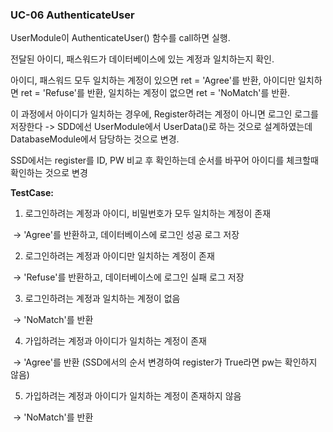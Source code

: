 ### **UC-06 AuthenticateUser**

UserModule이 AuthenticateUser() 함수를 call하면 실행.

전달된 아이디, 패스워드가 데이터베이스에 있는 계정과 일치하는지 확인.

아이디, 패스워드 모두 일치하는 계정이 있으면 ret = 'Agree'를 반환, 아이디만 일치하면 ret = 'Refuse'를 반환, 일치하는 계정이 없으면 ret = 'NoMatch'를 반환.

이 과정에서 아이디가 일치하는 경우에, Register하려는 계정이 아니면 로그인 로그를 저장한다 -> SDD에선 UserModule에서 UserData()로 하는 것으로 설계하였는데 DatabaseModule에서 담당하는 것으로 변경.

SSD에서는  register를 ID, PW 비교 후 확인하는데 순서를 바꾸어 아이디를 체크할때 확인하는 것으로 변경



**TestCase:**

1) 로그인하려는 계정과  아이디, 비밀번호가 모두 일치하는 계정이 존재 

​	-> 'Agree'를 반환하고, 데이터베이스에 로그인 성공 로그 저장

2) 로그인하려는 계정과  아이디만 일치하는 계정이 존재

​	-> 'Refuse'를 반환하고, 데이터베이스에 로그인 실패 로그 저장

3) 로그인하려는 계정과 일치하는 계정이 없음

​	-> 'NoMatch'를 반환

4) 가입하려는 계정과 아이디가 일치하는 계정이 존재

​	-> 'Agree'를 반환 (SSD에서의 순서 변경하여 register가 True라면 pw는 확인하지 않음)

5) 가입하려는 계정과 아이디가 일치하는 계정이 존재하지 않음 

​	-> 'NoMatch'를 반환







